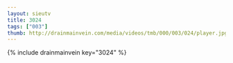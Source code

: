 ```yaml
--- 
layout: sieutv
title: 3024
tags: ["003"]
thumb: http://drainmainvein.com/media/videos/tmb/000/003/024/player.jpg
---
```

{% include drainmainvein key="3024" %} 

